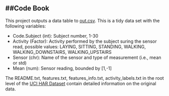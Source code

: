##Code Book
-------------------------------------------

This project outputs a data table to [out.csv](out.csv). This is a tidy data set with the following variables:

* Code.Subject (int): Subject number, 1-30
* Activity (Factor): Activity performed by the subject suring the sensor read, possible values: LAYING, SITTING, STANDING, WALKING, WALKING_DOWNSTAIRS, WALKING_UPSTAIRS
* Sensor (chr): Name of the sensor and type of measurement (i.e., mean or std)
* Mean (num): Sensor reading, bounded by [1,-1]

The README.txt, features.txt, features_info.txt, activity_labels.txt in the root level of the [UCI HAR Dataset](http://archive.ics.uci.edu/ml/datasets/Human+Activity+Recognition+Using+Smartphones) contain detailed information on the original data.